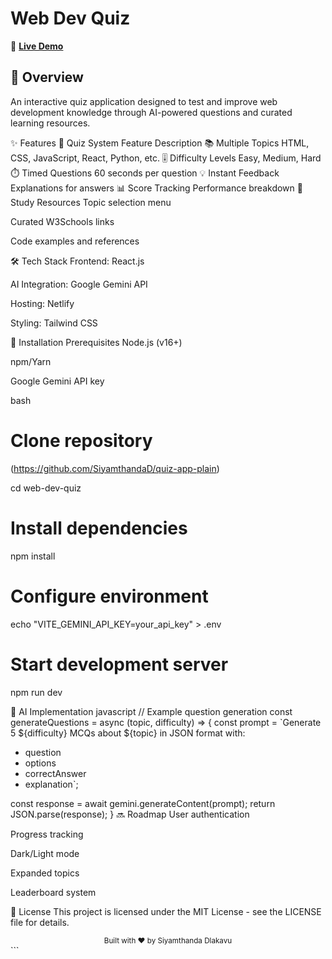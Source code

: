 # Web Dev Quiz

🔗 **[Live Demo](https://siyamthanda-dlakavu-profile.netlify.app/)**

## 📝 Overview

An interactive quiz application designed to test and improve web development knowledge through AI-powered questions and curated learning resources.

✨ Features
🧠 Quiz System
Feature	Description
📚 Multiple Topics	HTML, CSS, JavaScript, React, Python, etc.
🎚️ Difficulty Levels	Easy, Medium, Hard
⏱️ Timed Questions	60 seconds per question
💡 Instant Feedback	Explanations for answers
📊 Score Tracking	Performance breakdown
📖 Study Resources
Topic selection menu

Curated W3Schools links

Code examples and references

🛠️ Tech Stack
Frontend: React.js

AI Integration: Google Gemini API

Hosting: Netlify

Styling: Tailwind CSS

🚀 Installation
Prerequisites
Node.js (v16+)

npm/Yarn

Google Gemini API key

bash
# Clone repository
(https://github.com/SiyamthandaD/quiz-app-plain)

cd web-dev-quiz

# Install dependencies
npm install

# Configure environment
echo "VITE_GEMINI_API_KEY=your_api_key" > .env

# Start development server
npm run dev

🤖 AI Implementation
javascript
// Example question generation
const generateQuestions = async (topic, difficulty) => {
  const prompt = `Generate 5 ${difficulty} MCQs about ${topic} in JSON format with:
  - question
  - options
  - correctAnswer
  - explanation`;
  
  const response = await gemini.generateContent(prompt);
  return JSON.parse(response);
}
🔜 Roadmap
User authentication

Progress tracking

Dark/Light mode

Expanded topics

Leaderboard system

📄 License
This project is licensed under the MIT License - see the LICENSE file for details.

<div align="center"> <sub>Built with ❤️ by Siyamthanda Dlakavu</sub> </div> ```

